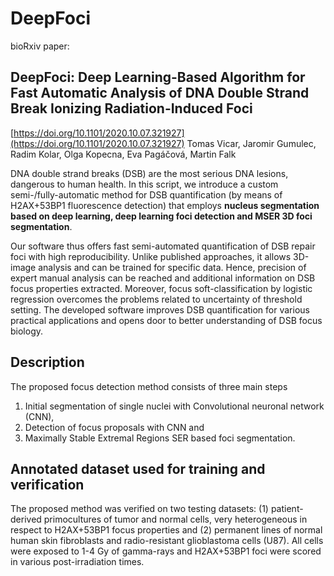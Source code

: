 # DeepFoci


bioRxiv paper:
## DeepFoci: Deep Learning-Based Algorithm for Fast Automatic Analysis of DNA Double Strand Break Ionizing Radiation-Induced Foci
[https://doi.org/10.1101/2020.10.07.321927](https://doi.org/10.1101/2020.10.07.321927)
Tomas Vicar,  Jaromir Gumulec,  Radim Kolar, Olga Kopecna, Eva Pagáčová,  Martin Falk






DNA double strand breaks (DSB) are the most serious DNA lesions, dangerous to human health. In this script, we introduce a custom semi-/fully-automatic method for DSB quantification (by means of H2AX+53BP1 fluorescence detection) that employs **nucleus segmentation based on deep learning, deep learning foci detection and MSER 3D foci segmentation**. 

Our software thus offers fast semi-automated quantification of DSB repair foci with high reproducibility. Unlike published approaches, it allows 3D-image analysis and can be trained for specific data. Hence, precision of expert manual analysis can be reached and additional information on DSB focus properties extracted. Moreover, focus soft-classification by logistic regression overcomes the problems related to uncertainty of threshold setting. The developed software improves DSB quantification for various practical applications and opens door to better understanding of DSB focus biology.

## Description

The proposed focus detection method consists of three main steps
1) Initial segmentation of single nuclei with Convolutional neuronal network (CNN), 
2) Detection of focus proposals with CNN and 
3) Maximally Stable Extremal Regions SER based foci segmentation.

## Annotated dataset used for training and verification

The proposed method was verified on two testing datasets: (1) patient-derived primocultures of tumor and normal cells, very heterogeneous in respect to H2AX+53BP1 focus properties and (2) permanent lines of normal human skin fibroblasts and radio-resistant glioblastoma cells (U87). All cells were exposed to 1-4 Gy of gamma-rays and H2AX+53BP1 foci were scored in various post-irradiation times.






